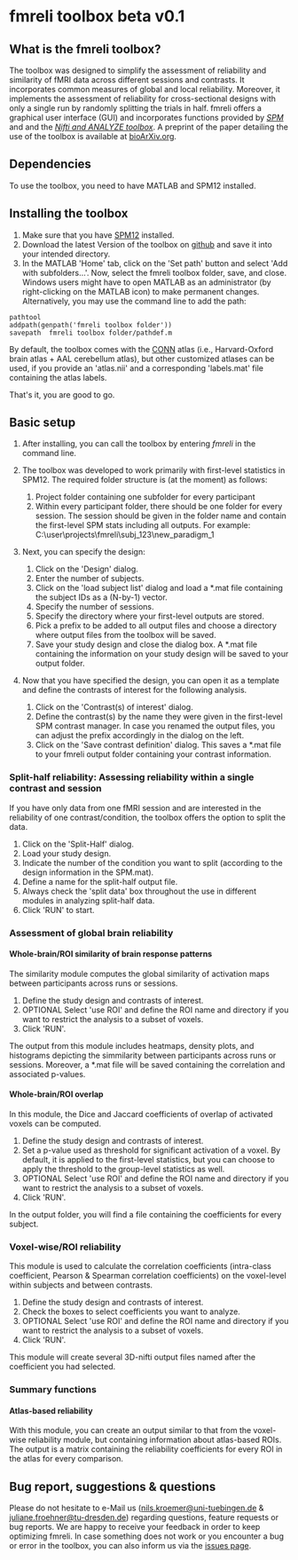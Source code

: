 # fmreli toolbox beta v0.1

## What is the fmreli toolbox?

The toolbox was designed to simplify the assessment of reliability and similarity of fMRI data across different sessions and contrasts. It incorporates common measures of global and local reliability. Moreover, it implements the assessment of reliability for cross-sectional designs with only a single run by randomly splitting the trials in half. fmreli offers a graphical user interface (GUI) and incorporates functions provided by [*SPM*](http://www.fil.ion.ucl.ac.uk/spm/software/spm12/) and and the [*Nifti and ANALYZE toolbox*](https://de.mathworks.com/matlabcentral/fileexchange/8797-tools-for-nifti-and-analyze-image). A preprint of the paper detailing the use of the toolbox is available at [bioArXiv.org](https://doi.org/10.1101/215053).

## Dependencies

To use the toolbox, you need to have MATLAB and SPM12 installed. 

## Installing the toolbox

1. Make sure that you have [SPM12](http://www.fil.ion.ucl.ac.uk/spm/software/download/) installed.
1. Download the latest Version of the toolbox on [github](https://github.com/nkroemer/reliability/) and save it into your intended directory.
1. In the MATLAB 'Home' tab, click on the 'Set path' button and select 'Add with subfolders…'. Now, select the fmreli toolbox folder, save, and close. Windows users might have to open MATLAB as an administrator (by right-clicking on the MATLAB icon) to make permanent changes.
Alternatively, you may use the command line to add the path:
```
pathtool
addpath(genpath('fmreli toolbox folder'))
savepath  fmreli toolbox folder/pathdef.m
```

By default, the toolbox comes with the [CONN](https://www.nitrc.org/projects/conn/) atlas (i.e., Harvard-Oxford brain atlas + AAL cerebellum atlas), but other customized atlases can be used, if you provide an 'atlas.nii' and a corresponding 'labels.mat' file containing the atlas labels.

That's it, you are good to go.

## Basic setup

1. After installing, you can call the toolbox by entering *fmreli* in the command line.

1. The toolbox was developed to work primarily with first-level statistics in SPM12.
The required folder structure is (at the moment) as follows:
    1. Project folder containing one subfolder for every participant
    1. Within every participant folder, there should be one folder for every session. The session should be given in the folder name and contain the first-level SPM stats including all outputs.
    For example: C:\user\projects\fmreli\subj_123\new_paradigm_1

1. Next, you can specify the design:
    1. Click on the 'Design' dialog.
    1. Enter the number of subjects.
    1. Click on the 'load subject list' dialog and load a \*.mat file containing the subject IDs as a (N-by-1) vector.
    1. Specify the number of sessions.
    1. Specify the directory where your first-level outputs are stored.
    1. Pick a prefix to be added to all output files and choose a directory where output files from the toolbox will be saved.
    1. Save your study design and close the dialog box. A \*.mat file containing the information on your study design will be saved to your output folder.

1. Now that you have specified the design, you can open it as a template and define the contrasts of interest for the following analysis.
    1. Click on the 'Contrast(s) of interest' dialog.
    1. Define the contrast(s) by the name they were given in the first-level SPM contrast manager. In case you renamed the output files, you can adjust the prefix accordingly in the dialog on the left.
    1. Click on the 'Save contrast definition' dialog. This saves a \*.mat file to your fmreli output folder containing your contrast information.

### Split-half reliability: Assessing reliability within a single contrast and session

If you have only data from one fMRI session and are interested in the reliability of one contrast/condition, the toolbox offers the option to split the data.

1. Click on the 'Split-Half' dialog.
1. Load your study design.
1. Indicate the number of the condition you want to split (according to the design information in the SPM.mat).
1. Define a name for the split-half output file.
1. Always check the 'split data' box throughout the use in different modules in analyzing split-half data.
1. Click 'RUN' to start.

### Assessment of global brain reliability

#### Whole-brain/ROI similarity of brain response patterns

The similarity module computes the global similarity of activation maps between participants across runs or sessions.

1. Define the study design and contrasts of interest.
1. OPTIONAL Select 'use ROI' and define the ROI name and directory if you want to restrict the analysis to a subset of voxels.
1. Click 'RUN'.

The output from this module includes heatmaps, density plots, and histograms depicting the simmilarity between participants across runs or sessions. Moreover, a \*.mat file will be saved containing the correlation and associated p-values.

#### Whole-brain/ROI overlap

In this module, the Dice and Jaccard coefficients of overlap of activated voxels can be computed. 

1. Define the study design and contrasts of interest.
1. Set a p-value used as threshold for significant activation of a voxel. By default, it is applied to the first-level statistics, but you can choose to apply the threshold to the group-level statistics as well.
1. OPTIONAL Select 'use ROI' and define the ROI name and directory if you want to restrict the analysis to a subset of voxels.
1. Click 'RUN'.

In the output folder, you will find a file containing the coefficients for every subject.

### Voxel-wise/ROI reliability

This module is used to calculate the correlation coefficients (intra-class coefficient, Pearson & Spearman correlation coefficients) on the voxel-level within subjects and between contrasts.

1. Define the study design and contrasts of interest.
1. Check the boxes to select coefficients you want to analyze.
1. OPTIONAL Select 'use ROI' and define the ROI name and directory if you want to restrict the analysis to a subset of voxels.
1. Click 'RUN'.

This module will create several 3D-nifti output files named after the coefficient you had selected.

### Summary functions

#### Atlas-based reliability

With this module, you can create an output similar to that from the voxel-wise reliability module, but containing information about atlas-based ROIs. The output is a matrix containing the reliability coefficients for every ROI in the atlas for every comparison.

## Bug report, suggestions & questions

Please do not hesitate to e-Mail us (<nils.kroemer@uni-tuebingen.de> & <juliane.froehner@tu-dresden.de>) regarding questions, feature requests or bug reports. We are happy to receive your feedback in order to keep optimizing fmreli. In case something does not work or you encounter a bug or error in the toolbox, you can also inform us via the [issues page](https://github.com/nkroemer/reliability/issues).
